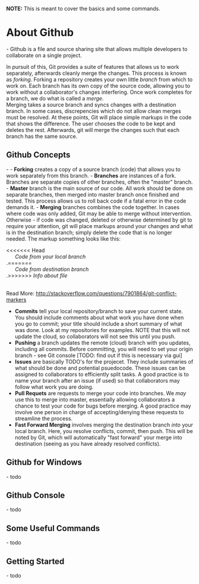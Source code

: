 <b>NOTE:</b> This is meant to cover the basics and some commands.

<h1>About Github</h1>
-
Github is a file and source sharing site that allows multiple developers to collaborate on a single project.

In pursuit of this, Git provides a suite of features that allows us to work separately, afterwards cleanly merge the changes.  This process is known as <i>forking</i>.  Forking a repository creates your own little <i>branch</i> from which to work on.  Each branch has its own copy of the source code, allowing you to work without a collaborator's changes interfering.  Once work completes for a branch, we do what is called a <i>merge</i>.  
Merging takes a source branch and syncs changes with a destination branch.  In some cases, discrepencies which do not allow clean merges must be resolved. At these points, Git will place simple markups in the code that shows the difference.  The user chooses the code to be kept and deletes the rest.  Afterwards, git will merge the changes such that each branch has the same source.

<h2>Github Concepts</h2>
-
- <b>Forking</b> creates a copy of a source branch (code) that allows you to work separately from this branch.
- <b>Branches</b> are instances of a fork. Branches are separate copies of other branches, often the "master" branch.
- <b>Master</b> branch is the main source of our code.  All work should be done on separate branches, then merged into master branch once finished and tested. This process allows us to roll back code if a fatal error in the code demands it.
- <b>Merging</b> branches combines the code together.  In cases where code was only added, Git may be able to merge without intervention.  Otherwise - if code was changed, deleted or otherwise determined by git to require your attention, git will place markups around your changes and what is in the destination branch; simply delete the code that is no longer needed.  The markup something looks like this:

<<<<<<< Head </br>
&nbsp;&nbsp;&nbsp;&nbsp;&nbsp;&nbsp;<i>Code from your local branch</i> 
</br>.=======</br>
&nbsp;&nbsp;&nbsp;&nbsp;&nbsp;&nbsp;<i>Code from destination branch</i> 
</br>.>>>>>>> <i>Info about file</i> </br></br>

Read More: http://stackoverflow.com/questions/7901864/git-conflict-markers

- <b>Commits</b> tell your local repository/branch to save your current state.  You should include comments about what work you have done when you go to commit; your title should include a short summary of what was done.  Look at my repositories for examples. NOTE that this will not update the cloud, so collaborators will not see this until you push.
- <b>Pushing</b> a branch updates the remote (cloud) branch with you updates, including all commits. Before committing, you will need to set your origin branch - see Git console [TODO: find out if this is necessary via gui]
- <b>Issues</b> are basically TODO's for the projecet.  They include summaries of what should be done and potential psuedocode.  These issues can be assigned to collaborators to efficiently split tasks.  A good practice is to name your branch after an issue (if used) so that collaborators may follow what work you are doing.
- <b>Pull Requets</b> are requests to merge your code into branches.  We <i>may</i> use this to merge into master, essentially allowing collaborators a chance to test your code for bugs before merging. A good practice may involve one person in charge of accepting/denying these requests to streamline the process.
- <b>Fast Forward Merging</b> involves merging the destination branch <i>into</i> your local branch.  Here, you resolve conflicts, commit, then push.  This will be noted by Git, which will automatically "fast forward" your merge into destination (seeing as you have already resolved conflicts).

<h2>Github for Windows</h2>
-
todo

<h2>Github Console</h2>
-
todo

<h2>Some Useful Commands</h2>
-
todo

<h2>Getting Started</h2>
-
todo
